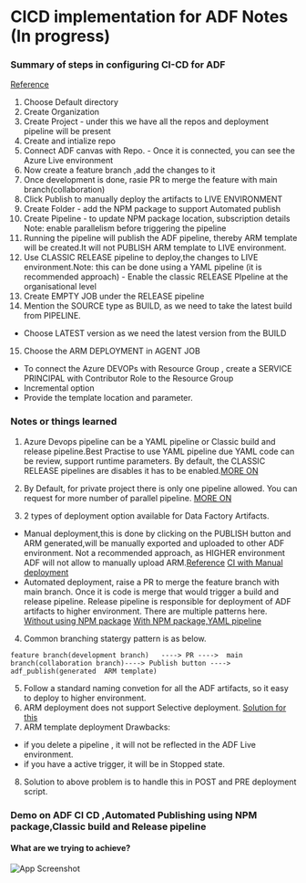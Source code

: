# CICD implementation for ADF Notes (In progress)

### Summary of steps in configuring  CI-CD for ADF
[Reference](https://bulletbyte.weebly.com/tech/how-to-set-up-cicd-for-azure-data-factory-using-azure-devops)
1. Choose  Default directory
2. Create Organization
3. Create  Project  - under this we have all the  repos and deployment pipeline will  be present
4. Create and intialize repo
5. Connect ADF canvas with Repo.
        - Once it is connected, you can see the Azure Live environment
6. Now create a feature branch ,add the changes to  it
7. Once development is done, rasie PR to merge the feature with main branch(collaboration)
8. Click Publish to manually deploy the artifacts to LIVE ENVIRONMENT
9. Create Folder - add the NPM package to support Automated publish
10. Create Pipeline - to update NPM package location, subscription details
      Note: enable parallelism before triggering the pipeline
11. Running the pipeline will publish the ADF pipeline, thereby ARM template will be created.It will not PUBLISH ARM template
     to LIVE environment.
12. Use CLASSIC RELEASE pipeline to deploy,the changes to LIVE environment.Note: this can be done using a YAML pipeline (it is recommended approach)
        - Enable the classic RELEASE PIpeline at the organisational level
13. Create EMPTY JOB under the RELEASE pipeline
14. Mention the SOURCE type as BUILD, as we need to take the latest build  from PIPELINE.
- Choose LATEST version as we need the latest version from the BUILD
15. Choose the ARM DEPLOYMENT in AGENT JOB
- To connect the Azure DEVOPs with Resource Group , create a  SERVICE PRINCIPAL with Contributor Role to the Resource Group
- Incremental option
- Provide the template location and parameter.
### Notes or things learned
1. Azure Devops pipeline can be a YAML pipeline or Classic build and release pipeline.Best Practise to use YAML pipeline due YAML code can be review, support runtime parameters. By default, the CLASSIC RELEASE pipelines are disables it has to be enabled.[MORE ON](https://devblogs.microsoft.com/devops/disable-creation-of-classic-pipelines/)
2. By Default, for private project there is only one pipeline allowed. You can request for more number of parallel pipeline. 
[MORE ON](https://learn.microsoft.com/en-us/azure/devops/pipelines/licensing/concurrent-jobs?view=azure-devops&tabs=ms-hosted#how-much-do-parallel-jobs-cost)

3. 2 types of deployment option available for Data Factory Artifacts.
- Manual deployment,this is done by  clicking on the PUBLISH button and ARM generated,will be manually exported and uploaded  to other ADF environment. Not a recommended approach, as HIGHER environment ADF will not allow to manually upload ARM.[Reference](https://www.youtube.com/watch?v=oHIBFMchMpw)
[CI with Manual deployment](https://www.youtube.com/watch?v=oL9l_BYMhR0&t=1790s)
- Automated deployment, raise a PR to merge the feature branch with main branch. Once it is code is merge that would trigger a build and release pipeline. Release pipeline is  responsible for deployment of ADF artifacts to higher environment. There are multiple patterns here. 
        [Without using NPM package](https://www.youtube.com/watch?v=jJcikWOUqOk)
        [With NPM package,YAML pipeline](https://manjitsingh664.medium.com/automated-ci-cd-for-azure-data-factory-7d80e1cb84ef)

4. Common branching statergy pattern is as below.

 ```feature branch(development branch)   ----> PR ---->  main branch(collaboration branch)----> Publish button ----> adf_publish(generated  ARM template)```

5. Follow a standard naming convetion for all the ADF artifacts, so it easy  to deploy to higher environment.
6. ARM deployment does not support Selective deployment. [Solution for this](https://azureplayer.net/2019/06/deployment-of-azure-data-factory-with-azure-devops/)
7. ARM template deployment Drawbacks:
 - if you delete a pipeline , it will not be reflected in the ADF Live environment.
 - if you have a active trigger, it  will be in Stopped state.
8. Solution to above problem is to handle this in POST and PRE deployment script.
### Demo on ADF CI CD ,Automated Publishing using NPM package,Classic build and Release pipeline
#### What are we trying to achieve?
![App Screenshot](https://via.placeholder.com/468x300?text=App+Screenshot+Here)
